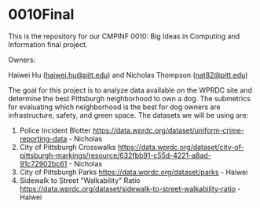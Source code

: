# 0010Final
This is the repository for our CMPINF 0010: Big Ideas in Computing and Information final project.

Owners:

Haiwei Hu (haiwei.hu@pitt.edu) and Nicholas Thompson (nat82@pitt.edu)

  The goal for this project is to analyze data available on the WPRDC site and determine the best Pittsburgh neighborhood to own a dog. The submetrics for evaluating which neighborhood is the best for dog owners are infrastructure, safety, and green space. The datasets we will be using are:
  
  1. Police Incident Blotter https://data.wprdc.org/dataset/uniform-crime-reporting-data - Nicholas
  2. City of Pittsburgh Crosswalks https://data.wprdc.org/dataset/city-of-pittsburgh-markings/resource/632fbb91-c55d-4221-a8ad-91c72902bc61 - Nicholas
  3. City of Pittsburgh Parks https://data.wprdc.org/dataset/parks - Haiwei
  5. Sidewalk to Street "Walkability" Ratio https://data.wprdc.org/dataset/sidewalk-to-street-walkability-ratio - Haiwei
